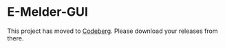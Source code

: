 # E-Melder-GUI
This project has moved to [Codeberg](https://codeberg.org/UchiWerfer/e-melder-gui). Please download your releases from there.
